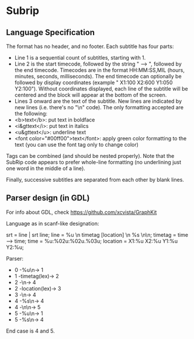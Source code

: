 Subrip
======

Language Specification
----------------------

The format has no header, and no footer. Each subtitle has four parts:
* Line 1 is a sequential count of subtitles, starting with 1.
* Line 2 is the start timecode, followed by the string " --> ", followed by the end timecode. Timecodes are in the format HH:MM:SS,MIL (hours, minutes, seconds, milliseconds). The end timecode can optionally be followed by display coordinates (example " X1:100 X2:600 Y1:050 Y2:100"). Without coordinates displayed, each line of the subtitle will be centered and the block will appear at the bottom of the screen.
* Lines 3 onward are the text of the subtitle. New lines are indicated by new lines (i.e. there's no "\n" code). The only formatting accepted are the following:
 * &lt;b&gt;text&lt;/b&gt;: put text in boldface
 * &lt;i&gttext&lt;/i&gt;: put text in italics
 * &lt;u&gttext&lt;/u&gt;: underline text
 * &lt;font color="#00ff00"&gt;text&lt;/font&gt;: apply green color formatting to the text (you can use the font tag only to change color)

Tags can be combined (and should be nested properly). Note that the SubRip code appears to prefer whole-line formatting (no underlining just one word in the middle of a line).

Finally, successive subtitles are separated from each other by blank lines.

Parser design (in GDL)
----------------------

For info about GDL, check <https://github.com/xcvista/GraphKit>

Language as in scanf-like designation:

  srt = line | srt line;
  line = %u \n timetag [location] \n %s \n\n;
  timetag = time --> time;
  time = %u:%02u:%02u.%03u;
  location = X1:%u X2:%u Y1:%u Y2:%u;

Parser:

* 0 -%u\n-> 1
* 1 -timetag(lex)-> 2
* 2 -\n-> 4
* 2 -location(lex)-> 3
* 3 -\n-> 4
* 4 -%s\n-> 4
* 4 -\n\n-> 5
* 5 -%u\n-> 1
* 5 -%s\n-> 4

End case is 4 and 5.
